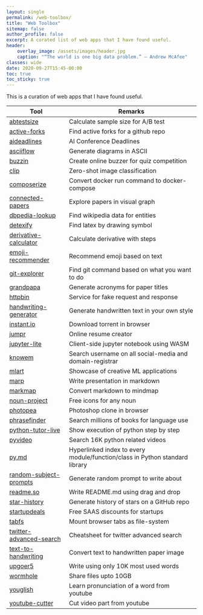 ```yaml
---
layout: single
permalink: /web-toolbox/
title: "Web Toolbox"
sitemap: false
author_profile: false
excerpt: A curated list of web apps that I have found useful. 
header:
    overlay_image: /assets/images/header.jpg
    caption: "“The world is one big data problem.” — Andrew McAfee"
classes: wide
date: 2020-09-27T15:45-00:00
toc: true
toc_sticky: true
---
```


This is a curation of web apps that I have found useful.

|Tool|Remarks|
|---|---|
|[abtestsize](https://abtestguide.com/abtestsize/)|Calculate sample size for A/B test|
|[active-forks](https://techgaun.github.io/active-forks/index.html)|Find active forks for a github repo|
|[aideadlines](https://aideadlin.es/?sub=ML)|AI Conference Deadlines|
|[asciiflow](https://asciiflow.com)|Generate diagrams in ASCII|
|[buzzin](https://buzzin.live/)|Create online buzzer for quiz competition|
|[clip](https://clip.kiri.ai/)|Zero-shot image classification|
|[composerize](https://www.composerize.com/)|Convert docker run command to docker-compose|
|[connected-papers](https://www.connectedpapers.com/)|Explore papers in visual graph|
|[dbpedia-lookup](https://lookup.dbpedia.org/)|Find wikipedia data for entities|
|[detexify](http://detexify.kirelabs.org/classify.html)|Find latex by drawing symbol|
|[derivative-calculator](https://www.derivative-calculator.net/)|Calculate derivative with steps|
|[emoji-recommender](https://share.streamlit.io/rensdimmendaal/emoji-recommender/main/app/streamlit.py)|Recommend emoji based on text|
|[git-explorer](https://gitexplorer.com/)|Find git command based on what you want to do|
|[grandpapa](https://github.com/joaoperfig/GRaNDPapA)|Generate acronyms for paper titles|
|[httpbin](http://httpbin.org/)|Service for fake request and response|
|[handwriting-generator](https://www.handwriting-generator.com/)|Generate handwritten text in your own style|
|[instant.io](https://instant.io/)|Download torrent in browser|
|[jumpr](https://www.jumprco.com/resumes/build)|Online resume creator|
|[jupyter-lite](https://github.com/jtpio/jupyterlite)|Client-side jupyter notebook using WASM|
|[knowem](https://knowem.com/)|Search username on all social-media and domain-registrar|
|[mlart](https://mlart.co/)|Showcase of creative ML applications|
|[marp](https://marp.app/#get-started)|Write presentation in markdown|
|[markmap](https://markmap.js.org/repl/)|Convert markdown to mindmap|
|[noun-project](https://thenounproject.com/)|Free icons for any noun|
|[photopea](https://www.photopea.com/)|Photoshop clone in browser|
|[phrasefinder](https://phrasefinder.io/)|Search millions of books for language use|
|[python-tutor-live](http://pythontutor.com/live.html#mode=edit)|Show execution of python step by step|
|[pyvideo](https://pyvideo.org/)|Search 16K python related videos|
|[py.md](https://gist.github.com/jph00/d5981f649a83a754946964cf22322cb2)|Hyperlinked index to every module/function/class in Python standard library|
|[random-subject-prompts](https://writingexercises.co.uk/subjectgenerator.php)|Generate random prompt to write about|
|[readme.so](https://readme.so/editor)|Write README.md using drag and drop|
|[star-history](https://star-history.t9t.io/)|Generate history of stars on a GitHub repo|
|[startupdeals](https://github.com/startupdeals/startupdeals)|Free SAAS discounts for startups|
|[tabfs](https://omar.website/tabfs/)|Mount browser tabs as file-system|
|[twitter-advanced-search](https://github.com/igorbrigadir/twitter-advanced-search)|Cheatsheet for twitter advanced search|
|[text-to-handwriting](https://saurabhdaware.github.io/text-to-handwriting/)|Convert text to handwritten paper image|
|[upgoer5](https://splasho.com/upgoer5/)|Write using only 10K most used words|
|[wormhole](https://wormhole.app/)|Share files upto 10GB|
|[youglish](https://youglish.com/)|Learn pronunciation of a word from youtube|
|[youtube-cutter](https://youtube-cutter.org/video-cutter.html)|Cut video part from youtube|
